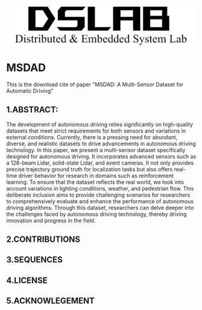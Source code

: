 ![avatar](figures/1.png)
# MSDAD
This is the download cite of paper "MSDAD: A Multi-Sensor Dataset for Automatic Driving"

## 1.ABSTRACT:
The development of autonomous driving relies significantly on high-quality datasets that meet strict requirements for both sensors and variations in external conditions. Currently, there is a pressing need for abundant, diverse, and realistic datasets to drive advancements in autonomous driving technology. In this paper, we present a multi-sensor dataset specifically designed for autonomous driving. It incorporates advanced sensors such as a 128-beam Lidar, solid-state Lidar, and event cameras. It not only provides precise trajectory ground truth for localization tasks but also offers real-time driver behavior for research in domains such as reinforcement learning. To ensure that the dataset reflects the real world, we took into account variations in lighting conditions, weather, and pedestrian flow. This deliberate inclusion aims to provide challenging scenarios for researchers to comprehensively evaluate and enhance the performance of autonomous driving algorithms. Through this dataset, researchers can delve deeper into the challenges faced by autonomous driving technology, thereby driving innovation and progress in the field.
## 2.CONTRIBUTIONS

## 3.SEQUENCES

## 4.LICENSE

## 5.ACKNOWLEGEMENT